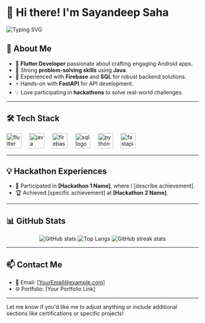 # 👋 Hi there! I'm Sayandeep Saha

![Typing SVG](https://readme-typing-svg.herokuapp.com?color=39FF14&lines=Flutter+Developer+%7C+Android+Enthusiast+%7C+Java+Problem+Solver)

## 🚀 About Me
- 🌱 **Flutter Developer** passionate about crafting engaging Android apps.
- 🧠 Strong **problem-solving skills** using **Java**.
- 💾 Experienced with **Firebase** and **SQL** for robust backend solutions.
- ⚡ Hands-on with **FastAPI** for API development.
- 💡 Love participating in **hackathons** to solve real-world challenges.

---

## 🛠️ Tech Stack

<div>
  <img src="https://cdn.jsdelivr.net/gh/devicons/devicon/icons/flutter/flutter-original.svg" height="40" width="40" alt="flutter logo" />
  <img width="12" />
  <img src="https://cdn.jsdelivr.net/gh/devicons/devicon/icons/java/java-original.svg" height="40" width="40" alt="java logo" />
  <img width="12" />
  <img src="https://cdn.jsdelivr.net/gh/devicons/devicon/icons/firebase/firebase-plain.svg" height="40" width="40" alt="firebase logo" />
  <img width="12" />
  <img src="https://cdn.jsdelivr.net/gh/devicons/devicon/icons/mysql/mysql-original-wordmark.svg" height="40" width="40" alt="sql logo" />
  <img width="12" />
  <img src="https://cdn.jsdelivr.net/gh/devicons/devicon/icons/python/python-original.svg" height="40" width="40" alt="python logo" />
  <img width="12" />
  <img src="https://cdn.jsdelivr.net/gh/devicons/devicon/icons/fastapi/fastapi-original.svg" height="40" width="40" alt="fastapi logo" />
</div>

---

## 💡 Hackathon Experiences
- 🎉 Participated in **[Hackathon 1 Name]**, where I [describe achievement].
- 🏆 Achieved [specific achievement] at **[Hackathon 2 Name]**.

---

## 📊 GitHub Stats

<p align="center">
  <img src="https://github-readme-stats.vercel.app/api?username=[YourUsername]&show_icons=true&theme=tokyonight&hide_border=true" alt="GitHub stats" />
  <img src="https://github-readme-stats.vercel.app/api/top-langs/?username=[YourUsername]&layout=compact&theme=tokyonight&hide_border=true" alt="Top Langs" />
  <img src="https://github-readme-streak-stats.herokuapp.com/?user=[YourUsername]&theme=tokyonight_duo&hide_border=true" alt="GitHub streak stats" />
</p>

---

## 📫 Contact Me
- 📧 Email: [YourEmail@example.com]
- 🌐 Portfolio: [Your Portfolio Link]

---

Let me know if you'd like me to adjust anything or include additional sections like certifications or specific projects!
